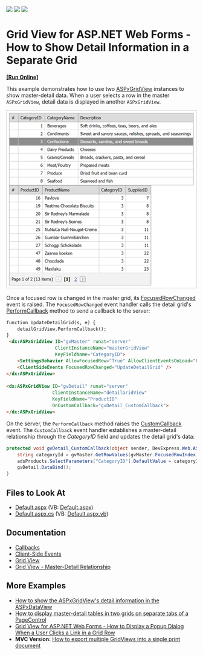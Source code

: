 <!-- default badges list -->
![](https://img.shields.io/endpoint?url=https://codecentral.devexpress.com/api/v1/VersionRange/128542722/13.1.4%2B)
[![](https://img.shields.io/badge/Open_in_DevExpress_Support_Center-FF7200?style=flat-square&logo=DevExpress&logoColor=white)](https://supportcenter.devexpress.com/ticket/details/E70)
[![](https://img.shields.io/badge/📖_How_to_use_DevExpress_Examples-e9f6fc?style=flat-square)](https://docs.devexpress.com/GeneralInformation/403183)
<!-- default badges end -->

# Grid View for ASP.NET Web Forms - How to Show Detail Information in a Separate Grid

<!-- run online -->
**[[Run Online]](https://codecentral.devexpress.com/e70/)**
<!-- run online end -->


This example demonstrates how to use two [ASPxGridView](https://docs.devexpress.com/AspNet/DevExpress.Web.ASPxGridView?p=netframework) instances to show master-detail data. When a user selects a row in the master `ASPxGridView`, detail data is displayed in another `ASPxGridView`.

![Two grids that show master-detail data](images/detailed-grid.png)

Once a focused row is changed in the master grid, its [FocusedRowChanged](https://docs.devexpress.com/AspNet/DevExpress.Web.ASPxGridView.FocusedRowChanged) event is raised. The `FocusedRowChanged` event handler calls the detail grid's [PerformCallback](https://docs.devexpress.com/AspNet/js-ASPxClientGridView.PerformCallback(args)?p=netframework) method to send a callback to the server:
```aspx
function UpdateDetailGrid(s, e) {
    detailGridView.PerformCallback();
}
 <dx:ASPxGridView ID="gvMaster" runat="server" 
                  ClientInstanceName="masterGridView"
                  KeyFieldName="CategoryID">            
    <SettingsBehavior AllowFocusedRow="True" AllowClientEventsOnLoad="False" />
    <ClientSideEvents FocusedRowChanged="UpdateDetailGrid" />
</dx:ASPxGridView>

<dx:ASPxGridView ID="gvDetail" runat="server" 
                 ClientInstanceName="detailGridView" 
                 KeyFieldName="ProductID"
                 OnCustomCallback="gvDetail_CustomCallback">
</dx:ASPxGridView>
```

On the server, the `PerformCallback` method raises the [CustomCallback](https://docs.devexpress.com/AspNet/DevExpress.Web.ASPxGridView.CustomCallback?p=netframework) event. The `CustomCallback` event handler establishes a master-detail relationship through the *CategoryID* field and updates the detail grid's data:

```cs
protected void gvDetail_CustomCallback(object sender, DevExpress.Web.ASPxGridView.ASPxGridViewCustomCallbackEventArgs e) {
    string categoryId = gvMaster.GetRowValues(gvMaster.FocusedRowIndex, "CategoryID").ToString();
    adsProducts.SelectParameters["CategoryID"].DefaultValue = categoryId;
    gvDetail.DataBind();
}
```    

## Files to Look At

* [Default.aspx](./CS/Default.aspx) (VB: [Default.aspx](./VB/Default.aspx))
* [Default.aspx.cs](./CS/Default.aspx.cs) (VB: [Default.aspx.vb](./VB/Default.aspx.vb))

## Documentation

* [Callbacks](https://docs.devexpress.com/AspNet/402559/common-concepts/callbacks)
* [Client-Side Events](https://docs.devexpress.com/AspNet/9448/common-concepts/client-side-functionality/client-side-events?p=netframework)
* [Grid View](https://docs.devexpress.com/AspNet/5823/components/grid-view?p=netframework)
* [Grid View - Master-Detail Relationship](https://docs.devexpress.com/AspNet/3772/components/grid-view/concepts/master-detail-relationship)

## More Examples

* [How to show the ASPxGridView's detail information in the ASPxDataView](https://github.com/DevExpress-Examples/how-to-show-the-aspxgridviews-detail-information-in-the-aspxdataview-e2529)
* [How to display master-detail tables in two grids on separate tabs of a PageControl](https://github.com/DevExpress-Examples/how-to-display-master-detail-tables-in-two-grids-on-separate-tabs-of-a-pagecontrol-e1285)
* [Grid View for ASP.NET Web Forms - How to Display a Popup Dialog When a User Clicks a Link in a Grid Row](https://github.com/DevExpress-Examples/aspxgridview-display-popup-when-user-clicks-cell-link)
* **MVC Version:** [How to export multiple GridViews into a single print document](https://github.com/DevExpress-Examples/how-to-export-multiple-gridviews-into-a-single-print-document-e3891)

